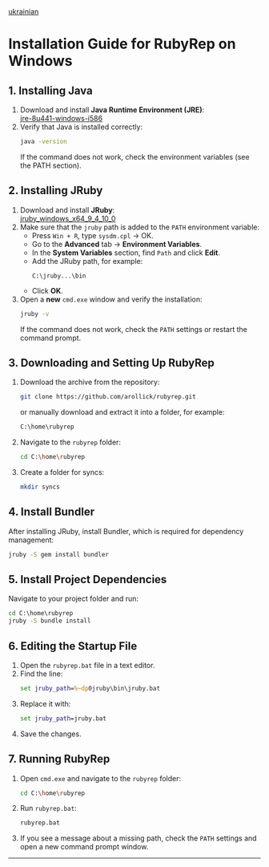 [ukrainian](jruby_install_windows_uk.md)
# Installation Guide for RubyRep on Windows

## 1. Installing Java
1. Download and install **Java Runtime Environment (JRE)**:  
   [jre-8u441-windows-i586](https://www.oracle.com/java/technologies/javase/javase8-archive-downloads.html)
2. Verify that Java is installed correctly:
   ```sh
   java -version
   ```
   If the command does not work, check the environment variables (see the PATH section).

## 2. Installing JRuby
1. Download and install **JRuby**:  
   [jruby_windows_x64_9_4_10_0](https://www.jruby.org/download)
2. Make sure that the `jruby` path is added to the `PATH` environment variable:
   - Press `Win + R`, type `sysdm.cpl` → OK.
   - Go to the **Advanced** tab → **Environment Variables**.
   - In the **System Variables** section, find `Path` and click **Edit**.
   - Add the JRuby path, for example:
     ```
     C:\jruby...\bin
     ```
   - Click **OK**.
3. Open a **new** `cmd.exe` window and verify the installation:
   ```sh
   jruby -v
   ```
   If the command does not work, check the `PATH` settings or restart the command prompt.

## 3. Downloading and Setting Up RubyRep
1. Download the archive from the repository:  
   ```sh
   git clone https://github.com/arollick/rubyrep.git
   ```
   or manually download and extract it into a folder, for example:
   ```sh
   C:\home\rubyrep
   ```
2. Navigate to the `rubyrep` folder:
   ```sh
   cd C:\home\rubyrep
   ```
3. Create a folder for syncs:
   ```sh
   mkdir syncs
   ```

## 4. Install Bundler
After installing JRuby, install Bundler, which is required for dependency management:

```cmd
jruby -S gem install bundler
```

## 5. Install Project Dependencies
Navigate to your project folder and run:

```cmd
cd C:\home\rubyrep
jruby -S bundle install
```

## 6. Editing the Startup File
1. Open the `rubyrep.bat` file in a text editor.
2. Find the line:
   ```bat
   set jruby_path=%~dp0jruby\bin\jruby.bat
   ```
3. Replace it with:
   ```bat
   set jruby_path=jruby.bat
   ```
4. Save the changes.

## 7. Running RubyRep
1. Open `cmd.exe` and navigate to the `rubyrep` folder:
   ```sh
   cd C:\home\rubyrep
   ```
2. Run `rubyrep.bat`:
   ```sh
   rubyrep.bat
   ```
3. If you see a message about a missing path, check the `PATH` settings and open a new command prompt window.

---
